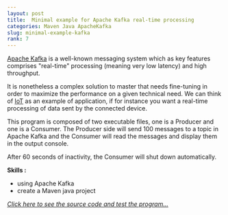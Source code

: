 ```yaml
---
layout: post
title:  Minimal example for Apache Kafka real-time processing
categories: Maven Java ApacheKafka
slug: minimal-example-kafka
rank: 7
---
```


[Apache Kafka](https://en.wikipedia.org/wiki/Apache_Kafka) is a well-known messaging system which as key features comprises "real-time" processing (meaning very low latency) and high throughput. 

It is nonetheless a complex solution to master that needs fine-tuning in order to maximize the performance on a given technical need. We can think of [IoT](https://en.wikipedia.org/wiki/Internet_of_things) as an example of application, if for instance you want a real-time processing of data sent by the connected device.

This program is composed of two executable files, one is a Producer and one is a Consumer. The Producer side will send 100 messages to a topic in Apache Kafka and the Consumer will read the messages and display them in the output console. 

After 60 seconds of inactivity, the Consumer will shut down automatically.


**Skills :**
- using Apache Kafka
- create a Maven java project

*[Click here to see the source code and test the program...](https://github.com/alexandrebulatovic/kafka-minimal-example)*